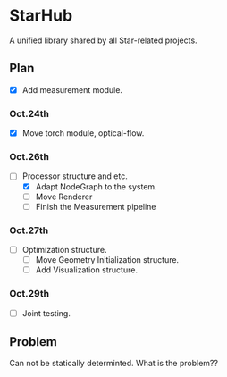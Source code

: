 # StarHub

A unified library shared by all Star-related projects.

## Plan

- [x] Add measurement module.

### Oct.24th

- [x] Move torch module, optical-flow.

### Oct.26th

- [ ] Processor structure and etc.
    - [x] Adapt NodeGraph to the system.
    - [ ] Move Renderer
    - [ ] Finish the Measurement pipeline

### Oct.27th

- [ ] Optimization structure.
    - [ ] Move Geometry Initialization structure.
    - [ ] Add Visualization structure.

### Oct.29th

- [ ] Joint testing.

## Problem

Can not be statically determinted. What is the problem??
